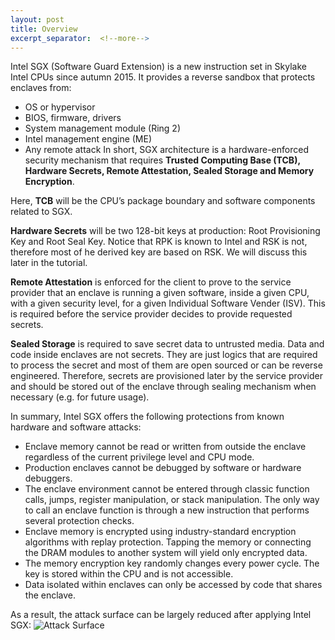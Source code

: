```yaml
---
layout: post
title: Overview
excerpt_separator:  <!--more-->
---
```


Intel SGX (Software Guard Extension) is a new instruction set in Skylake Intel CPUs since autumn 2015. It provides a reverse sandbox that protects enclaves from: 

- OS or hypervisor
- BIOS, firmware, drivers
- System management module (Ring 2)
- Intel management engine (ME)
- Any remote attack
In short, SGX architecture is a hardware-enforced security mechanism that requires **Trusted Computing Base (TCB), Hardware Secrets, Remote Attestation, Sealed Storage and Memory Encryption**.

Here, **TCB** will be the CPU’s package boundary and software components related to SGX.

**Hardware Secrets** will be two 128-bit keys at production: Root Provisioning Key and Root Seal Key. Notice that RPK is known to Intel and RSK is not, therefore most of he derived key are based on RSK. We will discuss this later in the tutorial.

**Remote Attestation** is enforced for the client to prove to the service provider that an enclave is running a given software, inside a given CPU, with a given security level, for a given Individual Software Vender (ISV). This is required before the service provider decides to provide requested secrets.

**Sealed Storage** is required to save secret data to untrusted media. Data and code inside enclaves are not secrets. They are just logics that are required to process the secret and most of them are open sourced or can be reverse engineered. Therefore, secrets are provisioned later by the service provider and should be stored out of the enclave through sealing mechanism when necessary (e.g. for future usage).

In summary, Intel SGX offers the following protections from known hardware and software attacks:

- Enclave memory cannot be read or written from outside the enclave regardless of the current privilege level and CPU mode.
- Production enclaves cannot be debugged by software or hardware debuggers. 
- The enclave environment cannot be entered through classic function calls, jumps, register manipulation, or stack manipulation. The only way to call an enclave function is through a new instruction that performs several protection checks.
- Enclave memory is encrypted using industry-standard encryption algorithms with replay protection. Tapping the memory or connecting the DRAM modules to another system will yield only encrypted data.
- The memory encryption key randomly changes every power cycle. The key is stored within the CPU and is not accessible.
- Data isolated within enclaves can only be accessed by code that shares the enclave.

As a result, the attack surface can be largely reduced after applying Intel SGX:
![Attack Surface](/hydeout/assets/pics/overview1.png)